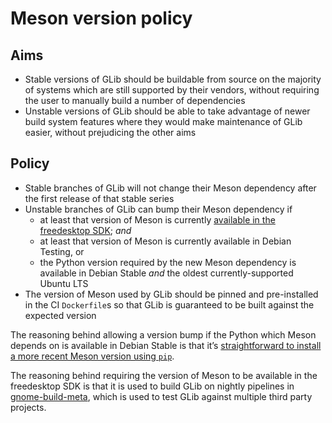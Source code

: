 Meson version policy
===

Aims
---

 * Stable versions of GLib should be buildable from source on the majority of
   systems which are still supported by their vendors, without requiring the
   user to manually build a number of dependencies
 * Unstable versions of GLib should be able to take advantage of newer build
   system features where they would make maintenance of GLib easier, without
   prejudicing the other aims

Policy
---

 * Stable branches of GLib will not change their Meson dependency after the
   first release of that stable series
 * Unstable branches of GLib can bump their Meson dependency if
   - at least that version of Meson is currently [available in the freedesktop
     SDK](https://gitlab.com/freedesktop-sdk/freedesktop-sdk/-/blob/master/elements/components/meson.bst); *and*
   - at least that version of Meson is currently available in Debian Testing, or
   - the Python version required by the new Meson dependency is available in
     Debian Stable *and* the oldest currently-supported Ubuntu LTS
 * The version of Meson used by GLib should be pinned and pre-installed in the
   CI `Dockerfile`s so that GLib is guaranteed to be built against the expected
   version

The reasoning behind allowing a version bump if the Python which Meson depends
on is available in Debian Stable is that it’s [straightforward to install a more
recent Meson version using
`pip`](https://mesonbuild.com/Getting-meson.html#installing-meson-with-pip).

The reasoning behind requiring the version of Meson to be available in the
freedesktop SDK is that it is used to build GLib on nightly pipelines in
[gnome-build-meta](https://gitlab.gnome.org/GNOME/gnome-build-meta/), which is
used to test GLib against multiple third party projects.
